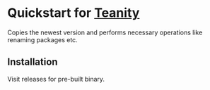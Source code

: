 # Quickstart for [Teanity](https://github.com/skoumalcz/teanity)

Copies the newest version and performs necessary operations like renaming packages etc.

## Installation

Visit releases for pre-built binary.
